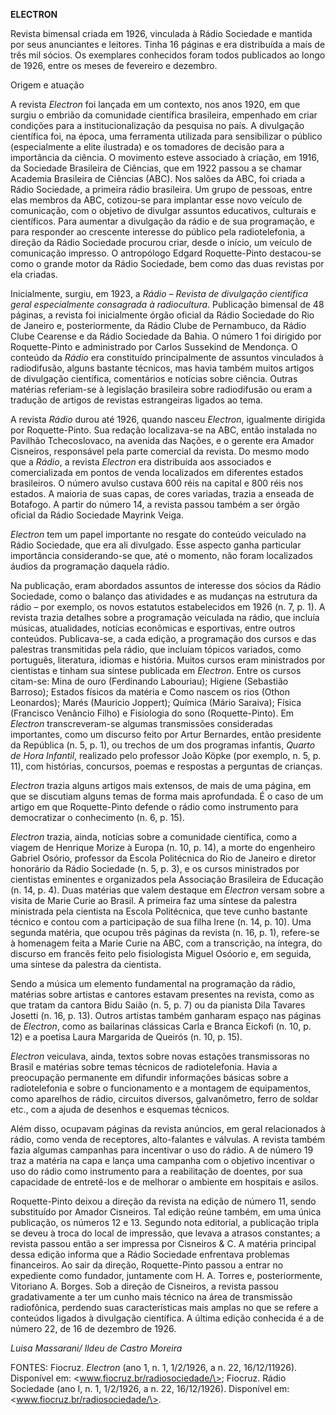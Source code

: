 **ELECTRON**

Revista bimensal criada em 1926, vinculada à Rádio Sociedade e mantida
por seus anunciantes e leitores. Tinha 16 páginas e era distribuída a
mais de três mil sócios. Os exemplares conhecidos foram todos publicados
ao longo de 1926, entre os meses de fevereiro e dezembro.

Origem e atuação

A revista *Electron* foi lançada em um contexto, nos anos 1920, em que
surgiu o embrião da comunidade científica brasileira, empenhado em criar
condições para a institucionalização da pesquisa no país. A divulgação
científica foi, na época, uma ferramenta utilizada para sensibilizar o
público (especialmente a elite ilustrada) e os tomadores de decisão para
a importância da ciência. O movimento esteve associado à criação, em
1916, da Sociedade Brasileira de Ciências, que em 1922 passou a se
chamar Academia Brasileira de Ciências (ABC). Nos salões da ABC, foi
criada a Rádio Sociedade, a primeira rádio brasileira. Um grupo de
pessoas, entre elas membros da ABC, cotizou-se para implantar esse novo
veículo de comunicação, com o objetivo de divulgar assuntos educativos,
culturais e científicos. Para aumentar a divulgação da rádio e de sua
programação, e para responder ao crescente interesse do público pela
radiotelefonia, a direção da Rádio Sociedade procurou criar, desde o
início, um veículo de comunicação impresso. O antropólogo Edgard
Roquette-Pinto destacou-se como o grande motor da Rádio Sociedade, bem
como das duas revistas por ela criadas.

Inicialmente, surgiu, em 1923, a *Rádio – Revista de divulgação
científica geral especialmente consagrada à radiocultura*. Publicação
bimensal de 48 páginas, a revista foi inicialmente órgão oficial da
Rádio Sociedade do Rio de Janeiro e, posteriormente, da Rádio Clube de
Pernambuco, da Rádio Clube Cearense e da Rádio Sociedade da Bahia. O
número 1 foi dirigido por Roquette-Pinto e administrado por Carlos
Sussekind de Mendonça. O conteúdo da *Rádio* era constituído
principalmente de assuntos vinculados à radiodifusão, alguns bastante
técnicos, mas havia também muitos artigos de divulgação científica,
comentários e notícias sobre ciência. Outras matérias referiam-se à
legislação brasileira sobre radiodifusão ou eram a tradução de artigos
de revistas estrangeiras ligados ao tema.

A revista *Rádio* durou até 1926, quando nasceu *Electron*, igualmente
dirigida por Roquette-Pinto. Sua redação localizava-se na ABC, então
instalada no Pavilhão Tchecoslovaco, na avenida das Nações, e o gerente
era Amador Cisneiros, responsável pela parte comercial da revista. Do
mesmo modo que a *Rádio*, a revista *Electron* era distribuída aos
associados e comercializada em pontos de venda localizados em diferentes
estados brasileiros. O número avulso custava 600 réis na capital e 800
réis nos estados. A maioria de suas capas, de cores variadas, trazia a
enseada de Botafogo. A partir do número 14, a revista passou também a
ser órgão oficial da Rádio Sociedade Mayrink Veiga.

*Electron* tem um papel importante no resgate do conteúdo veiculado na
Rádio Sociedade, que era ali divulgado. Esse aspecto ganha particular
importância considerando-se que, até o momento, não foram localizados
áudios da programação daquela rádio.

Na publicação, eram abordados assuntos de interesse dos sócios da Rádio
Sociedade, como o balanço das atividades e as mudanças na estrutura da
rádio – por exemplo, os novos estatutos estabelecidos em 1926 (n. 7, p.
1). A revista trazia detalhes sobre a programação veiculada na rádio,
que incluía músicas, atualidades, notícias econômicas e esportivas,
entre outros conteúdos. Publicava-se, a cada edição, a programação dos
cursos e das palestras transmitidas pela rádio, que incluíam tópicos
variados, como português, literatura, idiomas e história. Muitos cursos
eram ministrados por cientistas e tinham sua síntese publicada em
*Electron*. Entre os cursos citam-se: Mina de ouro (Ferdinando
Labouriau); Higiene (Sebastião Barroso); Estados físicos da matéria e
Como nascem os rios (Othon Leonardos); Marés (Mauricio Joppert); Química
(Mário Saraiva); Física (Francisco Venâncio Filho) e Fisiologia do sono
(Roquette-Pinto). Em *Electron* transcreveram-se algumas transmissões
consideradas importantes, como um discurso feito por Artur Bernardes,
então presidente da República (n. 5, p. 1), ou trechos de um dos
programas infantis, *Quarto de Hora Infantil*, realizado pelo professor
João Köpke (por exemplo, n. 5, p. 11), com histórias, concursos, poemas
e respostas a perguntas de crianças.

*Electron* trazia alguns artigos mais extensos, de mais de uma página,
em que se discutiam alguns temas de forma mais aprofundada. É o caso de
um artigo em que Roquette-Pinto defende o rádio como instrumento para
democratizar o conhecimento (n. 6, p. 15).

*Electron* trazia, ainda, notícias sobre a comunidade científica, como a
viagem de Henrique Morize à Europa (n. 10, p. 14), a morte do engenheiro
Gabriel Osório, professor da Escola Politécnica do Rio de Janeiro e
diretor honorário da Rádio Sociedade (n. 5, p. 3), e os cursos
ministrados por cientistas eminentes e organizados pela Associação
Brasileira de Educação (n. 14, p. 4). Duas matérias que valem destaque
em *Electron* versam sobre a visita de Marie Curie ao Brasil. A primeira
faz uma síntese da palestra ministrada pela cientista na Escola
Politécnica, que teve cunho bastante técnico e contou com a participação
de sua filha Irene (n. 14, p. 10). Uma segunda matéria, que ocupou três
páginas da revista (n. 16, p. 1), refere-se à homenagem feita a Marie
Curie na ABC, com a transcrição, na íntegra, do discurso em francês
feito pelo fisiologista Miguel Osóorio e, em seguida, uma síntese da
palestra da cientista.

Sendo a música um elemento fundamental na programação da rádio, matérias
sobre artistas e cantores estavam presentes na revista, como as que
tratam da cantora Bidu Saião (n. 5, p. 7) ou da pianista Dila Tavares
Josetti (n. 16, p. 13). Outros artistas também ganharam espaço nas
páginas de *Electron*, como as bailarinas clássicas Carla e Branca
Eickofi (n. 10, p. 12) e a poetisa Laura Margarida de Queirós (n. 10, p.
15).

*Electron* veiculava, ainda, textos sobre novas estações transmissoras
no Brasil e matérias sobre temas técnicos de radiotelefonia. Havia a
preocupação permanente em difundir informações básicas sobre a
radiotelefonia e sobre o funcionamento e a montagem de equipamentos,
como aparelhos de rádio, circuitos diversos, galvanômetro, ferro de
soldar etc., com a ajuda de desenhos e esquemas técnicos.

Além disso, ocupavam páginas da revista anúncios, em geral relacionados
à rádio, como venda de receptores, alto-falantes e válvulas. A revista
também fazia algumas campanhas para incentivar o uso do rádio. A de
número 19 traz a matéria na capa e lança uma campanha com o objetivo
incentivar o uso do rádio como instrumento para a reabilitação de
doentes, por sua capacidade de entretê-los e de melhorar o ambiente em
hospitais e asilos.

Roquette-Pinto deixou a direção da revista na edição de número 11, sendo
substituído por Amador Cisneiros. Tal edição reúne também, em uma única
publicação, os números 12 e 13. Segundo nota editorial, a publicação
tripla se deveu à troca do local de impressão, que levava a atrasos
constantes; a revista passou então a ser impressa por Cisneiros & C. A
matéria principal dessa edição informa que a Rádio Sociedade enfrentava
problemas financeiros. Ao sair da direção, Roquette-Pinto passou a
entrar no expediente como fundador, juntamente com H. A. Torres e,
posteriormente, Vitoriano A. Borges. Sob a direção de Cisneiros, a
revista passou gradativamente a ter um cunho mais técnico na área de
transmissão radiofônica, perdendo suas características mais amplas no
que se refere a conteúdos ligados à divulgação científica. A última
edição conhecida é a de número 22, de 16 de dezembro de 1926.

*Luisa Massarani/ Ildeu de Castro Moreira*

FONTES: Fiocruz. *Electron* (ano 1, n. 1, 1/2/1926, a n. 22,
16/12/11926). Disponível em: \<www.fiocruz.br/radiosociedade/\>;
Fiocruz. Rádio Sociedade (ano I, n. 1, 1/2/1926, a n. 22, 16/12/1926).
Disponível em: \<www.fiocruz.br/radiosociedade/\>.
